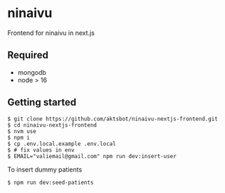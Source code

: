 # ninaivu

Frontend for ninaivu in next.js

## Required

- mongodb
- node > 16

## Getting started

```
$ git clone https://github.com/aktsbot/ninaivu-nextjs-frontend.git
$ cd ninaivu-nextjs-frontend
$ nvm use
$ npm i
$ cp .env.local.example .env.local
$ # fix values in env
$ EMAIL="valiemail@gmail.com" npm run dev:insert-user
```

To insert dummy patients

```
$ npm run dev:seed-patients
```
